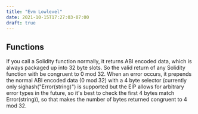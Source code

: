 ```yaml
---
title: "Evm Lowlevel"
date: 2021-10-15T17:27:03-07:00
draft: true
---
```


## Functions

If you call a Solidity function normally, it returns ABI encoded data, which is always packaged up into 32 byte slots. So the valid return of any Solidity function with be congruent to 0 mod 32. When an error occurs, it prepends the normal ABI encoded data (0 mod 32) with a 4 byte selector (currently only sighash("Error(string)") is supported but the EIP allows for arbitrary error types in the future, so it's best to check the first 4 bytes match Error(string)), so that makes the number of bytes returned congruent to 4 mod 32.
